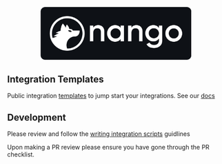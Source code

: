<div align="center">

<img src="/assets/nango-logo.png?raw=true" width="350">

</div>

## Integration Templates

Public integration [templates](/integrations) to jump start your integrations. See our [docs](https://docs.nango.dev)

## Development

Please review and follow the [writing integration scripts](/guides/WRITING_SCRIPTS.md) guidlines

Upon making a PR review please ensure you have gone through the PR checklist.
